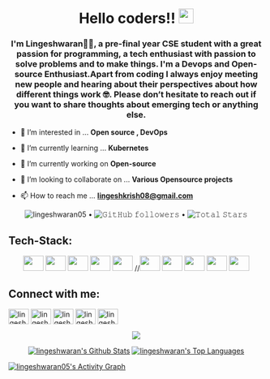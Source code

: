 

## <h1 align="center">Hello coders!! <img src="https://github.com/TheDudeThatCode/TheDudeThatCode/blob/master/Assets/Hi.gif" width="29">

<h3 align="center">I'm Lingeshwaran🙋‍♂️, a pre-final year CSE student with a great passion for programming, a tech enthusiast with passion to solve problems and to make things.
I'm a Devops and Open-source Enthusiast.Apart from coding I always enjoy meeting new people and hearing about their perspectives about how different things work 🤓. Please don’t hesitate to reach out if you want to share thoughts about emerging tech or anything else.</h3>

- 👀 I’m interested in ... **Open source , DevOps**


- 🌱 I’m currently learning ... **Kubernetes**


- 🔭 I’m currently working on **Open-source**


- 💞️ I’m looking to collaborate on ... **Various Opensource projects**


- 📫 How to reach me ... **lingeshkrish08@gmail.com**


<p align="center">
  <img src="https://komarev.com/ghpvc/?username=lingeshwaran05&label=Profile%20views&color=0e75b6&style=flat" alt="lingeshwaran05" /> • 
  <img alt="𝙶𝚒𝚝𝙷𝚞𝚋 𝚏𝚘𝚕𝚕𝚘𝚠𝚎𝚛𝚜" src="https://img.shields.io/github/followers/lingeshwaran05?label=Followers&style=social"> •   
  <img src="https://img.shields.io/github/stars/lingeshwaran05?label=Stars" alt="𝚃𝚘𝚝𝚊𝚕 𝚂𝚝𝚊𝚛𝚜">
</p>

  <h2 align="left":inline-block>Tech-Stack:</h2>
  <p align="center">
    <img src="https://user-images.githubusercontent.com/76167753/205299602-85551295-928f-43e7-8fe2-c94cf065bf16.png" alt="" height="30" width="40">
    <img src="https://user-images.githubusercontent.com/76167753/205303281-e1896c77-6399-4f5a-bb63-239891427f33.png" alt="" height="30" width="40">
    <img src="https://user-images.githubusercontent.com/76167753/205303438-1088db56-0974-4aa4-9af0-b0e435bf1856.png" alt="" height="30" width="40">
    <img src="https://user-images.githubusercontent.com/76167753/205303550-b7dd5048-7dda-4f66-ba84-b305dd6b4614.png" alt="" height="30" width="40">
    <img src="https://user-images.githubusercontent.com/76167753/205305057-36be1902-3947-4849-9026-ad7d852d1a9d.png" alt="" height="30" width="40">
    //<img src="https://user-images.githubusercontent.com/76167753/205305153-a5a13fb3-5a62-4331-bea6-c80618a0c4a8.png" alt="" height="30" width="40">
    <img src="https://user-images.githubusercontent.com/76167753/205305351-88d0f884-2883-4265-a516-f4bd0f3bb3dc.png" alt="" height="30" width="40">
    <img src="https://user-images.githubusercontent.com/76167753/205305556-73ead348-116d-4e42-9f1f-1b043c7dc6b0.png" alt="" height="30" width="40">
    <img src="https://user-images.githubusercontent.com/76167753/205305649-18016b23-c784-4aeb-9f31-56684c0de40d.png" alt="" height="30" width="40">
    <img src="https://user-images.githubusercontent.com/76167753/205305777-3c18ed62-8ed3-420f-98ef-aba5e2252ca0.png" alt="" height="30" width="40">

    

<h2 align="left":inline-block>Connect with me:</h2>
<p align="left">
<a href="https://twitter.com/lingeshtwt" target="blank"><img align="center" src="https://raw.githubusercontent.com/rahuldkjain/github-profile-readme-generator/master/src/images/icons/Social/twitter.svg" alt="lingeshwaran" height="30" width="40" /></a>
<a href="https://www.linkedin.com/in/lingeshwaran-k-6a189620b/" target="blank"><img align="center" src="https://raw.githubusercontent.com/rahuldkjain/github-profile-readme-generator/master/src/images/icons/Social/linked-in-alt.svg" alt="lingeshwaran" height="30" width="40" /></a>
<a href="https://leetcode.com/lingeshwaran470" target="blank"><img align="center" src="https://raw.githubusercontent.com/rahuldkjain/github-profile-readme-generator/master/src/images/icons/Social/leet-code.svg" alt="lingeshwaran470" height="30" width="40" /></a>
<a href="https://auth.geeksforgeeks.org/user/lingeshkrish08/practice" target="blank"><img align="center" src="https://raw.githubusercontent.com/rahuldkjain/github-profile-readme-generator/master/src/images/icons/Social/geeks-for-geeks.svg" alt="lingeshwaran" height="30" width="40" /></a>
  <a href="https://www.showwcase.com/lingeshwaran05" target="blank"><img align="center" src="https://user-images.githubusercontent.com/63599802/152037815-1ba1ba6e-7f3a-455e-a51e-7fb2619ea519.png" alt ="lingeshwaran" height="30" width="40" /></a>
</p>


<p align="center">
  <a>
    <img align="center" src="https://github-readme-streak-stats.herokuapp.com/?user=lingeshwaran05&theme=dark&hide_border=true"/>
  </a>
</p>
<p align="center">
 <a href="https://github.com/lingeshwaran05/github-readme-stats"><img alt="lingeshwaran's Github Stats" src="https://github-readme-stats.vercel.app/api?username=lingeshwaran05&show_icons=true&count_private=true&theme=react&hide_border=true&bg_color=0D1117" /></a>
  <a href="https://github.com/lingeshwaran05/github-readme-stats"><img alt="lingeshwaran's Top Languages" src="https://github-readme-stats.vercel.app/api/top-langs/?username=lingeshwaran05&langs_count=8&count_private=true&layout=compact&theme=react&hide_border=true&bg_color=0D1117" /></a>

 </p>
 <a href="https://github.com/lingeshwaran05/github-readme-activity-graph"><img alt="lingeshwaran05's Activity Graph" src="https://activity-graph.herokuapp.com/graph?username=lingeshwaran05&bg_color=0D1117&color=5BCDEC&line=5BCDEC&point=5BCDEC&hide_border=true" /></a>
 
</div>

<!---
lingeshwaran05/lingeshwaran05 is a ✨ special ✨ repository because its `README.md` (this file) appears on your GitHub profile.
You can click the Preview link to take a look at your changes.
--->
